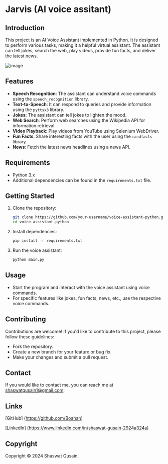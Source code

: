 # Jarvis (AI voice assitant)

## Introduction

This project is an AI Voice Assistant implemented in Python. It is designed to perform various tasks, making it a helpful virtual assistant. The assistant can tell jokes, search the web, play videos, provide fun facts, and deliver the latest news.

![image](https://github.com/Boahan/Jarvis/assets/111555189/3b81d405-d7e3-41a9-bf13-a81adbb3fb1e)


## Features

- **Speech Recognition**: The assistant can understand voice commands using the `speech_recognition` library.
- **Text-to-Speech**: It can respond to queries and provide information using the `pyttsx3` library.
- **Jokes**: The assistant can tell jokes to lighten the mood.
- **Web Search**: Perform web searches using the Wikipedia API for information retrieval.
- **Video Playback**: Play videos from YouTube using Selenium WebDriver.
- **Fun Facts**: Share interesting facts with the user using the `randfacts` library.
- **News**: Fetch the latest news headlines using a news API.

## Requirements

- Python 3.x
- Additional dependencies can be found in the `requirements.txt` file.

## Getting Started

1. Clone the repository:

   ```bash
   git clone https://github.com/your-username/voice-assistant-python.git
   cd voice-assistant-python
   ```

2. Install dependencies:

   ```bash
   pip install -r requirements.txt
   ```

3. Run the voice assistant:

   ```bash
   python main.py
   ```

## Usage

- Start the program and interact with the voice assistant using voice commands.
- For specific features like jokes, fun facts, news, etc., use the respective voice commands.

## Contributing

Contributions are welcome! If you'd like to contribute to this project, please follow these guidelines:
- Fork the repository.
- Create a new branch for your feature or bug fix.
- Make your changes and submit a pull request.


## Contact
If you would like to contact me, you can reach me at shaswatgusain1@gmail.com.


## Links
[GitHub] (https://github.com/Boahan)

[LinkedIn] (https://www.linkedin.com/in/shaswat-gusain-2924a324a)


## Copyright
Copyright © 2024 Shaswat Gusain.

